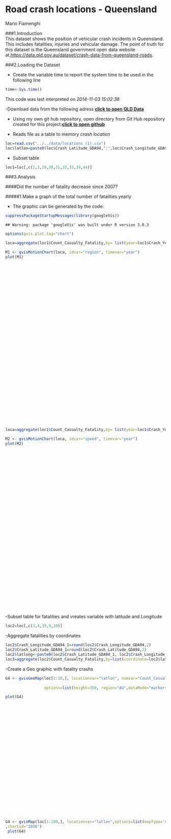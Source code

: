 # Road crash locations - Queensland 
Mario Fiamenghi  

###1.Introduction  
This dataset shows the position of vehicular crash incidents in Queensland. This includes fatalities, injuries and vehicular damage. The point of truth for this dataset is the Queensland government open data website at,https://data.qld.gov.au/dataset/crash-data-from-queensland-roads.

###2.Loading the  Dataset
- Create the variable time to report the system time to be used in the following line


```r
time<-Sys.time()
```
This code was last interpreted on *2014-11-03 15:02:38*  


-Download data from the following adress **[click to open QLD Data](https://data.qld.gov.au/dataset/crash-data-from-queensland-roads)**

- Using my own git hub repository, open directory from Git Hub repository created for this project:**[click to open github](https://github.com/fiamen/crash)**



- Reads file as a table to memory *crash location*

```r
loc=read.csv("../../data/locations (1).csv")
loc$latlon=paste0(loc$Crash_Latitude_GDA94,":",loc$Crash_Longitude_GDA94)
```
- Subset table

```r
loc1=loc[,c(2,3,19,30,31,32,33,39,44)]
```



###3.Analysis

####Did the number of fatality decrease since 2007?

#####1.Make a graph  of the total number of fatalities yearly




- The graphic can be generated by the code:

```r
suppressPackageStartupMessages(library(googleVis))
```

```
## Warning: package 'googleVis' was built under R version 3.0.3
```

```r
options(gvis.plot.tag="chart")
```


```r
loca=aggregate(loc1$Count_Casualty_Fatality,by= list(year=loc1$Crash_Year,region=loc1$Loc_Queensland_Transport_Region),sum,na=TRUE)
```

```r
M1 <- gvisMotionChart(loca, idvar="region", timevar="year")
plot(M1)
```

<!-- MotionChart generated in R 3.0.2 by googleVis 0.5.6 package -->
<!-- Mon Nov 03 15:02:39 2014 -->


<!-- jsHeader -->
<script type="text/javascript">
 
// jsData 
function gvisDataMotionChartID1fb427153cd9 () {
var data = new google.visualization.DataTable();
var datajson =
[
 [
 "Central",
2001,
50 
],
[
 "Central",
2002,
49 
],
[
 "Central",
2003,
41 
],
[
 "Central",
2004,
42 
],
[
 "Central",
2005,
50 
],
[
 "Central",
2006,
52 
],
[
 "Central",
2007,
62 
],
[
 "Central",
2008,
35 
],
[
 "Central",
2009,
58 
],
[
 "Central",
2010,
43 
],
[
 "Central",
2011,
57 
],
[
 "Central",
2012,
51 
],
[
 "Central",
2013,
57 
],
[
 "Central",
2014,
6 
],
[
 "Northern",
2001,
48 
],
[
 "Northern",
2002,
47 
],
[
 "Northern",
2003,
38 
],
[
 "Northern",
2004,
30 
],
[
 "Northern",
2005,
55 
],
[
 "Northern",
2006,
58 
],
[
 "Northern",
2007,
42 
],
[
 "Northern",
2008,
63 
],
[
 "Northern",
2009,
60 
],
[
 "Northern",
2010,
41 
],
[
 "Northern",
2011,
30 
],
[
 "Northern",
2012,
44 
],
[
 "Northern",
2013,
34 
],
[
 "Northern",
2014,
12 
],
[
 "SEQ North",
2001,
68 
],
[
 "SEQ North",
2002,
69 
],
[
 "SEQ North",
2003,
76 
],
[
 "SEQ North",
2004,
57 
],
[
 "SEQ North",
2005,
57 
],
[
 "SEQ North",
2006,
70 
],
[
 "SEQ North",
2007,
67 
],
[
 "SEQ North",
2008,
64 
],
[
 "SEQ North",
2009,
67 
],
[
 "SEQ North",
2010,
43 
],
[
 "SEQ North",
2011,
43 
],
[
 "SEQ North",
2012,
58 
],
[
 "SEQ North",
2013,
56 
],
[
 "SEQ North",
2014,
5 
],
[
 "SEQ South",
2001,
94 
],
[
 "SEQ South",
2002,
94 
],
[
 "SEQ South",
2003,
91 
],
[
 "SEQ South",
2004,
109 
],
[
 "SEQ South",
2005,
95 
],
[
 "SEQ South",
2006,
94 
],
[
 "SEQ South",
2007,
124 
],
[
 "SEQ South",
2008,
91 
],
[
 "SEQ South",
2009,
78 
],
[
 "SEQ South",
2010,
70 
],
[
 "SEQ South",
2011,
82 
],
[
 "SEQ South",
2012,
72 
],
[
 "SEQ South",
2013,
67 
],
[
 "SEQ South",
2014,
13 
],
[
 "Southern",
2001,
69 
],
[
 "Southern",
2002,
68 
],
[
 "Southern",
2003,
69 
],
[
 "Southern",
2004,
78 
],
[
 "Southern",
2005,
78 
],
[
 "Southern",
2006,
66 
],
[
 "Southern",
2007,
70 
],
[
 "Southern",
2008,
80 
],
[
 "Southern",
2009,
73 
],
[
 "Southern",
2010,
57 
],
[
 "Southern",
2011,
62 
],
[
 "Southern",
2012,
60 
],
[
 "Southern",
2013,
62 
],
[
 "Southern",
2014,
21 
],
[
 "Unknown",
2001,
1 
],
[
 "Unknown",
2002,
1 
],
[
 "Unknown",
2003,
1 
],
[
 "Unknown",
2004,
1 
],
[
 "Unknown",
2005,
1 
],
[
 "Unknown",
2006,
1 
],
[
 "Unknown",
2007,
1 
],
[
 "Unknown",
2008,
1 
],
[
 "Unknown",
2009,
1 
],
[
 "Unknown",
2010,
1 
],
[
 "Unknown",
2011,
1 
],
[
 "Unknown",
2012,
1 
],
[
 "Unknown",
2013,
1 
] 
];
data.addColumn('string','region');
data.addColumn('number','year');
data.addColumn('number','x');
data.addRows(datajson);
return(data);
}
 
// jsDrawChart
function drawChartMotionChartID1fb427153cd9() {
var data = gvisDataMotionChartID1fb427153cd9();
var options = {};
options["width"] =    600;
options["height"] =    500;
options["state"] = "";

    var chart = new google.visualization.MotionChart(
    document.getElementById('MotionChartID1fb427153cd9')
    );
    chart.draw(data,options);
    

}
  
 
// jsDisplayChart
(function() {
var pkgs = window.__gvisPackages = window.__gvisPackages || [];
var callbacks = window.__gvisCallbacks = window.__gvisCallbacks || [];
var chartid = "motionchart";
  
// Manually see if chartid is in pkgs (not all browsers support Array.indexOf)
var i, newPackage = true;
for (i = 0; newPackage && i < pkgs.length; i++) {
if (pkgs[i] === chartid)
newPackage = false;
}
if (newPackage)
  pkgs.push(chartid);
  
// Add the drawChart function to the global list of callbacks
callbacks.push(drawChartMotionChartID1fb427153cd9);
})();
function displayChartMotionChartID1fb427153cd9() {
  var pkgs = window.__gvisPackages = window.__gvisPackages || [];
  var callbacks = window.__gvisCallbacks = window.__gvisCallbacks || [];
  window.clearTimeout(window.__gvisLoad);
  // The timeout is set to 100 because otherwise the container div we are
  // targeting might not be part of the document yet
  window.__gvisLoad = setTimeout(function() {
  var pkgCount = pkgs.length;
  google.load("visualization", "1", { packages:pkgs, callback: function() {
  if (pkgCount != pkgs.length) {
  // Race condition where another setTimeout call snuck in after us; if
  // that call added a package, we must not shift its callback
  return;
}
while (callbacks.length > 0)
callbacks.shift()();
} });
}, 100);
}
 
// jsFooter
</script>
 
<!-- jsChart -->  
<script type="text/javascript" src="https://www.google.com/jsapi?callback=displayChartMotionChartID1fb427153cd9"></script>
 
<!-- divChart -->
  
<div id="MotionChartID1fb427153cd9" 
  style="width: 600; height: 500;">
</div>

```r
loca=aggregate(loc1$Count_Casualty_Fatality,by= list(year=loc1$Crash_Year,speed=loc1$Crash_Speed_Limit),sum,na=TRUE)
```

```r
M2 <- gvisMotionChart(loca, idvar="speed", timevar="year")
plot(M2)
```

<!-- MotionChart generated in R 3.0.2 by googleVis 0.5.6 package -->
<!-- Mon Nov 03 15:02:39 2014 -->


<!-- jsHeader -->
<script type="text/javascript">
 
// jsData 
function gvisDataMotionChartID1fb4193015ad () {
var data = new google.visualization.DataTable();
var datajson =
[
 [
 "0 - 50 km/h",
2001,
17 
],
[
 "0 - 50 km/h",
2002,
10 
],
[
 "0 - 50 km/h",
2003,
23 
],
[
 "0 - 50 km/h",
2004,
29 
],
[
 "0 - 50 km/h",
2005,
24 
],
[
 "0 - 50 km/h",
2006,
36 
],
[
 "0 - 50 km/h",
2007,
37 
],
[
 "0 - 50 km/h",
2008,
24 
],
[
 "0 - 50 km/h",
2009,
38 
],
[
 "0 - 50 km/h",
2010,
23 
],
[
 "0 - 50 km/h",
2011,
22 
],
[
 "0 - 50 km/h",
2012,
21 
],
[
 "0 - 50 km/h",
2013,
23 
],
[
 "0 - 50 km/h",
2014,
7 
],
[
 "100 - 110 km/h",
2001,
167 
],
[
 "100 - 110 km/h",
2002,
165 
],
[
 "100 - 110 km/h",
2003,
137 
],
[
 "100 - 110 km/h",
2004,
140 
],
[
 "100 - 110 km/h",
2005,
178 
],
[
 "100 - 110 km/h",
2006,
144 
],
[
 "100 - 110 km/h",
2007,
163 
],
[
 "100 - 110 km/h",
2008,
149 
],
[
 "100 - 110 km/h",
2009,
142 
],
[
 "100 - 110 km/h",
2010,
122 
],
[
 "100 - 110 km/h",
2011,
143 
],
[
 "100 - 110 km/h",
2012,
123 
],
[
 "100 - 110 km/h",
2013,
137 
],
[
 "100 - 110 km/h",
2014,
27 
],
[
 "60 km/h",
2001,
91 
],
[
 "60 km/h",
2002,
84 
],
[
 "60 km/h",
2003,
79 
],
[
 "60 km/h",
2004,
93 
],
[
 "60 km/h",
2005,
75 
],
[
 "60 km/h",
2006,
99 
],
[
 "60 km/h",
2007,
83 
],
[
 "60 km/h",
2008,
95 
],
[
 "60 km/h",
2009,
75 
],
[
 "60 km/h",
2010,
55 
],
[
 "60 km/h",
2011,
60 
],
[
 "60 km/h",
2012,
78 
],
[
 "60 km/h",
2013,
53 
],
[
 "60 km/h",
2014,
14 
],
[
 "70 km/h",
2001,
15 
],
[
 "70 km/h",
2002,
19 
],
[
 "70 km/h",
2003,
13 
],
[
 "70 km/h",
2004,
14 
],
[
 "70 km/h",
2005,
18 
],
[
 "70 km/h",
2006,
16 
],
[
 "70 km/h",
2007,
19 
],
[
 "70 km/h",
2008,
14 
],
[
 "70 km/h",
2009,
15 
],
[
 "70 km/h",
2010,
13 
],
[
 "70 km/h",
2011,
6 
],
[
 "70 km/h",
2012,
13 
],
[
 "70 km/h",
2013,
12 
],
[
 "80 - 90 km/h",
2001,
39 
],
[
 "80 - 90 km/h",
2002,
49 
],
[
 "80 - 90 km/h",
2003,
63 
],
[
 "80 - 90 km/h",
2004,
40 
],
[
 "80 - 90 km/h",
2005,
40 
],
[
 "80 - 90 km/h",
2006,
45 
],
[
 "80 - 90 km/h",
2007,
63 
],
[
 "80 - 90 km/h",
2008,
51 
],
[
 "80 - 90 km/h",
2009,
66 
],
[
 "80 - 90 km/h",
2010,
41 
],
[
 "80 - 90 km/h",
2011,
43 
],
[
 "80 - 90 km/h",
2012,
50 
],
[
 "80 - 90 km/h",
2013,
51 
],
[
 "80 - 90 km/h",
2014,
8 
] 
];
data.addColumn('string','speed');
data.addColumn('number','year');
data.addColumn('number','x');
data.addRows(datajson);
return(data);
}
 
// jsDrawChart
function drawChartMotionChartID1fb4193015ad() {
var data = gvisDataMotionChartID1fb4193015ad();
var options = {};
options["width"] =    600;
options["height"] =    500;
options["state"] = "";

    var chart = new google.visualization.MotionChart(
    document.getElementById('MotionChartID1fb4193015ad')
    );
    chart.draw(data,options);
    

}
  
 
// jsDisplayChart
(function() {
var pkgs = window.__gvisPackages = window.__gvisPackages || [];
var callbacks = window.__gvisCallbacks = window.__gvisCallbacks || [];
var chartid = "motionchart";
  
// Manually see if chartid is in pkgs (not all browsers support Array.indexOf)
var i, newPackage = true;
for (i = 0; newPackage && i < pkgs.length; i++) {
if (pkgs[i] === chartid)
newPackage = false;
}
if (newPackage)
  pkgs.push(chartid);
  
// Add the drawChart function to the global list of callbacks
callbacks.push(drawChartMotionChartID1fb4193015ad);
})();
function displayChartMotionChartID1fb4193015ad() {
  var pkgs = window.__gvisPackages = window.__gvisPackages || [];
  var callbacks = window.__gvisCallbacks = window.__gvisCallbacks || [];
  window.clearTimeout(window.__gvisLoad);
  // The timeout is set to 100 because otherwise the container div we are
  // targeting might not be part of the document yet
  window.__gvisLoad = setTimeout(function() {
  var pkgCount = pkgs.length;
  google.load("visualization", "1", { packages:pkgs, callback: function() {
  if (pkgCount != pkgs.length) {
  // Race condition where another setTimeout call snuck in after us; if
  // that call added a package, we must not shift its callback
  return;
}
while (callbacks.length > 0)
callbacks.shift()();
} });
}, 100);
}
 
// jsFooter
</script>
 
<!-- jsChart -->  
<script type="text/javascript" src="https://www.google.com/jsapi?callback=displayChartMotionChartID1fb4193015ad"></script>
 
<!-- divChart -->
  
<div id="MotionChartID1fb4193015ad" 
  style="width: 600; height: 500;">
</div>

-Subset table for fatalities and vreates variable with latitude and Longitude

```r
loc2=loc[,c(3,4,39,9,10)]
```
-Aggregate fatalities by coordinates

```r
loc2$Crash_Longitude_GDA94_1=round(loc2$Crash_Longitude_GDA94,2)
loc2$Crash_Latitude_GDA94_1=round(loc2$Crash_Latitude_GDA94,2)
loc2$latlong<-paste0(loc2$Crash_Latitude_GDA94_1, loc2$Crash_Longitude_GDA94_1, sep=":")
loc3=aggregate(loc2$Count_Casualty_Fatality,by=list(coordinate=loc2$latlong),sum,na=TRUE)
```


-Create a Geo graphic with fatality crashs

```r
G4 <- gvisGeoMap(loc[1:10,], locationvar="latlon", numvar="Count_Casualty_Total",
                 
                 options=list(height=350, region="AU",dataMode="markers",regionClick=TRUE))

plot(G4)
```

<!-- GeoMap generated in R 3.0.2 by googleVis 0.5.6 package -->
<!-- Mon Nov 03 15:02:40 2014 -->


<!-- jsHeader -->
<script type="text/javascript">
 
// jsData 
function gvisDataGeoMapID1fb440345b33 () {
var data = new google.visualization.DataTable();
var datajson =
[
 [
 -16.63736445,
139.2438277,
4 
],
[
 -16.92495839,
145.7645919,
0 
],
[
 -27.81885814,
153.2849816,
2 
],
[
 -26.79602439,
153.109064,
1 
],
[
 -27.47618292,
153.0357624,
1 
],
[
 -25.28620516,
152.8725434,
0 
],
[
 -27.52203568,
153.0257546,
4 
],
[
 -19.34190784,
146.7136426,
3 
],
[
 -27.55597216,
153.0080452,
1 
],
[
 -28.03467236,
153.42723,
1 
] 
];
data.addColumn('number','Latitude');
data.addColumn('number','Longitude');
data.addColumn('number','Count_Casualty_Total');
data.addRows(datajson);
return(data);
}
 
// jsDrawChart
function drawChartGeoMapID1fb440345b33() {
var data = gvisDataGeoMapID1fb440345b33();
var options = {};
options["dataMode"] = "markers";
options["width"] =    556;
options["height"] =    350;
options["region"] = "AU";
options["regionClick"] = true;

    var chart = new google.visualization.GeoMap(
    document.getElementById('GeoMapID1fb440345b33')
    );
    chart.draw(data,options);
    

}
  
 
// jsDisplayChart
(function() {
var pkgs = window.__gvisPackages = window.__gvisPackages || [];
var callbacks = window.__gvisCallbacks = window.__gvisCallbacks || [];
var chartid = "geomap";
  
// Manually see if chartid is in pkgs (not all browsers support Array.indexOf)
var i, newPackage = true;
for (i = 0; newPackage && i < pkgs.length; i++) {
if (pkgs[i] === chartid)
newPackage = false;
}
if (newPackage)
  pkgs.push(chartid);
  
// Add the drawChart function to the global list of callbacks
callbacks.push(drawChartGeoMapID1fb440345b33);
})();
function displayChartGeoMapID1fb440345b33() {
  var pkgs = window.__gvisPackages = window.__gvisPackages || [];
  var callbacks = window.__gvisCallbacks = window.__gvisCallbacks || [];
  window.clearTimeout(window.__gvisLoad);
  // The timeout is set to 100 because otherwise the container div we are
  // targeting might not be part of the document yet
  window.__gvisLoad = setTimeout(function() {
  var pkgCount = pkgs.length;
  google.load("visualization", "1", { packages:pkgs, callback: function() {
  if (pkgCount != pkgs.length) {
  // Race condition where another setTimeout call snuck in after us; if
  // that call added a package, we must not shift its callback
  return;
}
while (callbacks.length > 0)
callbacks.shift()();
} });
}, 100);
}
 
// jsFooter
</script>
 
<!-- jsChart -->  
<script type="text/javascript" src="https://www.google.com/jsapi?callback=displayChartGeoMapID1fb440345b33"></script>
 
<!-- divChart -->
  
<div id="GeoMapID1fb440345b33" 
  style="width: 556; height: 350;">
</div>

```r
G4 <- gvisMap(loc[1:100,], locationvar="latlon",options=list(mapType='normal')               
,chartid="2036")
 plot(G4)
```

<!-- Map generated in R 3.0.2 by googleVis 0.5.6 package -->
<!-- Mon Nov 03 15:02:40 2014 -->


<!-- jsHeader -->
<script type="text/javascript">
 
// jsData 
function gvisData2036 () {
var data = new google.visualization.DataTable();
var datajson =
[
 [
 -16.63736445,
139.2438277,
"Fatal" 
],
[
 -16.92495839,
145.7645919,
"Property damage only" 
],
[
 -27.81885814,
153.2849816,
"Hospitalisation" 
],
[
 -26.79602439,
153.109064,
"Medical treatment" 
],
[
 -27.47618292,
153.0357624,
"Hospitalisation" 
],
[
 -25.28620516,
152.8725434,
"Property damage only" 
],
[
 -27.52203568,
153.0257546,
"Fatal" 
],
[
 -19.34190784,
146.7136426,
"Fatal" 
],
[
 -27.55597216,
153.0080452,
"Hospitalisation" 
],
[
 -28.03467236,
153.42723,
"Hospitalisation" 
],
[
 -25.28865002,
152.8967132,
"Hospitalisation" 
],
[
 -25.61394107,
151.379398,
"Property damage only" 
],
[
 -27.53098407,
152.9832075,
"Medical treatment" 
],
[
 -27.6120346,
152.8082602,
"Medical treatment" 
],
[
 -27.37253287,
153.0622155,
"Medical treatment" 
],
[
 -19.28935435,
146.7495139,
"Medical treatment" 
],
[
 -28.00862339,
153.429376,
"Hospitalisation" 
],
[
 -26.72120262,
153.0446241,
"Fatal" 
],
[
 -27.47606118,
152.9885913,
"Property damage only" 
],
[
 -27.3121871,
153.0211159,
"Minor injury" 
],
[
 -27.03088477,
152.9644158,
"Fatal" 
],
[
 -27.47250714,
151.9388762,
"Property damage only" 
],
[
 -27.60558301,
152.916235,
"Property damage only" 
],
[
 -27.90711913,
153.318607,
"Medical treatment" 
],
[
 -26.53272468,
153.0927234,
"Medical treatment" 
],
[
 -27.28309028,
152.9832382,
"Hospitalisation" 
],
[
 -27.36653095,
153.0619302,
"Hospitalisation" 
],
[
 -27.44540687,
153.0269778,
"Minor injury" 
],
[
 -26.85004417,
152.9927722,
"Fatal" 
],
[
 -27.56159832,
151.9277049,
"Property damage only" 
],
[
 -27.79978342,
151.7719237,
"Hospitalisation" 
],
[
 -27.57660065,
153.1070217,
"Medical treatment" 
],
[
 -27.59409775,
153.1127516,
"Medical treatment" 
],
[
 -27.51242468,
153.0403601,
"Minor injury" 
],
[
 -28.22762315,
152.0184831,
"Hospitalisation" 
],
[
 -16.91957276,
145.7753785,
"Hospitalisation" 
],
[
 -27.5572902,
153.0406636,
"Medical treatment" 
],
[
 -27.41149756,
152.9626128,
"Hospitalisation" 
],
[
 -20.20123951,
148.3719199,
"Hospitalisation" 
],
[
 -20.78263312,
148.6130919,
"Property damage only" 
],
[
 -20.23807941,
145.8687123,
"Fatal" 
],
[
 -24.95158902,
152.3779466,
"Hospitalisation" 
],
[
 -27.4035079,
153.0280947,
"Hospitalisation" 
],
[
 -27.63846264,
153.118702,
"Property damage only" 
],
[
 -27.66373859,
153.1400202,
"Minor injury" 
],
[
 -27.67834632,
153.0823518,
"Fatal" 
],
[
 -24.070764,
145.337907,
"Fatal" 
],
[
 -27.64750132,
153.1491267,
"Fatal" 
],
[
 -23.38244091,
150.5067601,
"Property damage only" 
],
[
 -27.17868033,
152.3665834,
"Fatal" 
],
[
 -27.95714769,
153.4007385,
"Minor injury" 
],
[
 -23.44466564,
144.2472927,
"Fatal" 
],
[
 -27.5241821,
153.2568239,
"Medical treatment" 
],
[
 -25.5340442,
152.7043231,
"Medical treatment" 
],
[
 -27.71151584,
151.8593998,
"Hospitalisation" 
],
[
 -27.45786511,
153.0355283,
"Hospitalisation" 
],
[
 -27.58989342,
151.9393334,
"Property damage only" 
],
[
 -21.59223595,
149.0704636,
"Property damage only" 
],
[
 -27.55336568,
151.9726171,
"Property damage only" 
],
[
 -27.55976556,
153.0812527,
"Fatal" 
],
[
 -27.45168228,
153.183832,
"Medical treatment" 
],
[
 -27.07241391,
153.0292875,
"Minor injury" 
],
[
 -17.02427451,
145.7348819,
"Fatal" 
],
[
 -27.52028608,
153.0516966,
"Property damage only" 
],
[
 -27.42376548,
152.9964134,
"Medical treatment" 
],
[
 -27.99326586,
153.3221571,
"Fatal" 
],
[
 -27.39975727,
153.048392,
"Property damage only" 
],
[
 -23.44377883,
144.2471312,
"Fatal" 
],
[
 -27.54123413,
152.3616012,
"Fatal" 
],
[
 -24.87371037,
152.3536691,
"Fatal" 
],
[
 -23.23460155,
150.8083648,
"Hospitalisation" 
],
[
 -17.19752693,
145.8980894,
"Medical treatment" 
],
[
 -27.72159023,
153.2126159,
"Property damage only" 
],
[
 -27.3424567,
153.0113262,
"Medical treatment" 
],
[
 -27.44629753,
153.0406636,
"Property damage only" 
],
[
 -27.62706124,
152.7599097,
"Property damage only" 
],
[
 -27.40770476,
153.0751573,
"Medical treatment" 
],
[
 -28.05833229,
152.4207449,
"Fatal" 
],
[
 -27.51878936,
153.0159146,
"Minor injury" 
],
[
 -27.95192911,
153.3847123,
"Minor injury" 
],
[
 -26.63374416,
152.9607198,
"Fatal" 
],
[
 -24.66794842,
151.6897575,
"Fatal" 
],
[
 -27.95466638,
153.4084246,
"Minor injury" 
],
[
 -26.38642417,
152.8526729,
"Fatal" 
],
[
 -27.43269098,
153.1401328,
"Fatal" 
],
[
 -27.76882401,
153.1045367,
"Fatal" 
],
[
 -27.59339075,
151.9195828,
"Fatal" 
],
[
 -23.0321216,
150.263071,
"Fatal" 
],
[
 -19.29262282,
146.7942017,
"Fatal" 
],
[
 -19.96627191,
148.0362102,
"Fatal" 
],
[
 -27.48752132,
153.0009534,
"Property damage only" 
],
[
 -26.68251252,
153.0658442,
"Medical treatment" 
],
[
 -25.4136732,
152.7600784,
"Fatal" 
],
[
 -26.01741479,
152.7756714,
"Fatal" 
],
[
 -27.41136298,
152.9773389,
"Medical treatment" 
],
[
 -27.48075407,
153.1281505,
"Property damage only" 
],
[
 -26.32306653,
152.7211251,
"Fatal" 
],
[
 -18.68857225,
144.7111649,
"Fatal" 
],
[
 -27.57201213,
152.6424154,
"Medical treatment" 
],
[
 -27.95678043,
153.069846,
"Fatal" 
] 
];
data.addColumn('number','Latitude');
data.addColumn('number','Longitude');
data.addColumn('string','Crash_Severity');
data.addRows(datajson);
return(data);
}
 
// jsDrawChart
function drawChart2036() {
var data = gvisData2036();
var options = {};
options["showTip"] = true;
options["mapType"] = "normal";

    var chart = new google.visualization.Map(
    document.getElementById('2036')
    );
    chart.draw(data,options);
    

}
  
 
// jsDisplayChart
(function() {
var pkgs = window.__gvisPackages = window.__gvisPackages || [];
var callbacks = window.__gvisCallbacks = window.__gvisCallbacks || [];
var chartid = "map";
  
// Manually see if chartid is in pkgs (not all browsers support Array.indexOf)
var i, newPackage = true;
for (i = 0; newPackage && i < pkgs.length; i++) {
if (pkgs[i] === chartid)
newPackage = false;
}
if (newPackage)
  pkgs.push(chartid);
  
// Add the drawChart function to the global list of callbacks
callbacks.push(drawChart2036);
})();
function displayChart2036() {
  var pkgs = window.__gvisPackages = window.__gvisPackages || [];
  var callbacks = window.__gvisCallbacks = window.__gvisCallbacks || [];
  window.clearTimeout(window.__gvisLoad);
  // The timeout is set to 100 because otherwise the container div we are
  // targeting might not be part of the document yet
  window.__gvisLoad = setTimeout(function() {
  var pkgCount = pkgs.length;
  google.load("visualization", "1", { packages:pkgs, callback: function() {
  if (pkgCount != pkgs.length) {
  // Race condition where another setTimeout call snuck in after us; if
  // that call added a package, we must not shift its callback
  return;
}
while (callbacks.length > 0)
callbacks.shift()();
} });
}, 100);
}
 
// jsFooter
</script>
 
<!-- jsChart -->  
<script type="text/javascript" src="https://www.google.com/jsapi?callback=displayChart2036"></script>
 
<!-- divChart -->
  
<div id="2036" 
  style="width: 500; height: automatic;">
</div>


